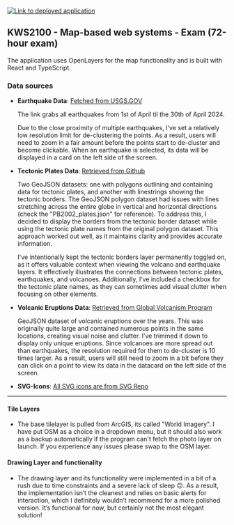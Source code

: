 [![Link to deployed application](https://img.shields.io/badge/Link_to_Deployed_Application-blue)](https://gitjoakim.github.io/KWS2100-OSM-Application/)

## KWS2100 - Map-based web systems - Exam (72-hour exam)

The application uses OpenLayers for the map functionality and is built with React and TypeScript.

### Data sources

- **Earthquake Data**: [Fetched from USGS.GOV](https://earthquake.usgs.gov/fdsnws/event/1/query?format=geojson&starttime=2024-04-01&endtime=2024-04-30&minmagnitude=4)

  The link grabs all earthquakes from 1st of April til the 30th of April 2024.

  Due to the close proximity of multiple earthquakes, I've set a relatively low resolution limit for de-clustering the points. As a result, users will need to zoom in a fair amount before the points start to de-cluster and become clickable. When an earthquake is selected, its data will be displayed in a card on the left side of the screen.

- **Tectonic Plates Data**: [Retrieved from Github](https://github.com/fraxen/tectonicplates/tree/master/GeoJSON)

  Two GeoJSON datasets: one with polygons outlining and containing data for tectonic plates, and another with linestrings showing the tectonic borders. The GeoJSON polygon dataset had issues with lines stretching across the entire globe in vertical and horizontal directions (check the "PB2002_plates.json" for reference). To address this, I decided to display the borders from the tectonic border dataset while using the tectonic plate names from the original polygon dataset. This approach worked out well, as it maintains clarity and provides accurate information.

  I've intentionally kept the tectonic borders layer permanently toggled on, as it offers valuable context when viewing the volcano and earthquake layers. It effectively illustrates the connections between tectonic plates, earthquakes, and volcanoes. Additionally, I’ve included a checkbox for the tectonic plate names, as they can sometimes add visual clutter when focusing on other elements.

- **Volcanic Eruptions Data**: [Retrieved from Global Volcanism Program](https://webservices.volcano.si.edu/geoserver/GVP-VOTW/wms?service=WFS&version=1.0.0&request=GetFeature&typeName=GVP-VOTW:E3WebApp_Eruptions1960&outputFormat=application%2Fjson)

  GeoJSON dataset of volcanic eruptions over the years. This was originally quite large and contained numerous points in the same locations, creating visual noise and clutter. I’ve trimmed it down to display only unique eruptions. Since volcanoes are more spread out than earthquakes, the resolution required for them to de-cluster is 10 times larger. As a result, users will still need to zoom in a bit before they can click on a point to view its data in the datacard on the left side of the screen.

- **SVG-Icons**: [All SVG icons are from SVG Repo](https://www.svgrepo.com/)

---

#### Tile Layers

- The base tilelayer is pulled from ArcGIS, its called "World Imagery". I have put OSM as a choice in a dropdown menu, but it should also work as a backup automatically if the program can't fetch the photo layer on launch. If you experience any issues please swap to the OSM layer.

#### Drawing Layer and functionality

- The drawing layer and its functionality were implemented in a bit of a rush due to time constraints and a severe lack of sleep 🙃. As a result, the implementation isn’t the cleanest and relies on basic alerts for interaction, which I definitely wouldn’t recommend for a more polished version. It’s functional for now, but certainly not the most elegant solution!
